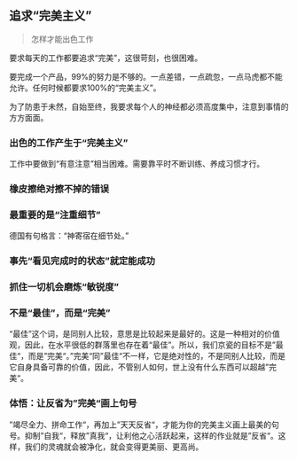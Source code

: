## 追求“完美主义”

> 怎样才能出色工作

要求每天的工作都要追求“完美”，这很苛刻，也很困难。

要完成一个产品，99%的努力是不够的。一点差错，一点疏忽，一点马虎都不能允许。任何时候都要求100%的“完美主义”。

为了防患于未然，自始至终，我要求每个人的神经都必须高度集中，注意到事情的方方面面。

### 出色的工作产生于“完美主义”

工作中要做到“有意注意”相当困难。需要靠平时不断训练、养成习惯才行。

### 橡皮擦绝对擦不掉的错误

### 最重要的是“注重细节”

德国有句格言：“神寄宿在细节处。”

### 事先“看见完成时的状态”就定能成功

### 抓住一切机会磨炼“敏锐度”

### 不是“最佳”，而是“完美”

“最佳”这个词，是同别人比较，意思是比较起来是最好的。这是一种相对的价值观，因此，在水平很低的群落里也存在着“最佳”。所以，我们京瓷的目标不是”最佳“，而是”完美“。”完美“同”最佳“不一样，它是绝对性的，不是同别人比较，而是它自身具备可靠的价值，因此，不管别人如何，世上没有什么东西可以超越”完美“。

### 体悟：让反省为”完美“画上句号

”竭尽全力、拼命工作“，再加上”天天反省“，才能为你的完美主义画上最美的句号。抑制”自我“，释放”真我“，让利他之心活跃起来，这样的作业就是”反省“。这样，我们的灵魂就会被净化，就会变得更美丽、更高尚。